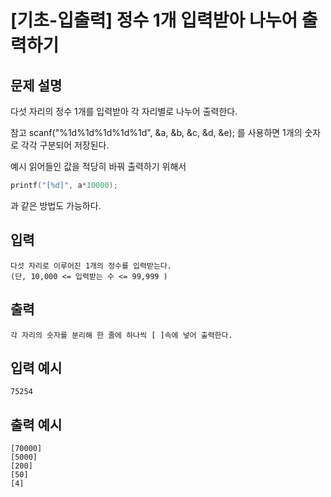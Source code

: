 # [기초-입출력] 정수 1개 입력받아 나누어 출력하기

## 문제 설명
다섯 자리의 정수 1개를 입력받아 각 자리별로 나누어 출력한다.

참고
scanf("%1d%1d%1d%1d%1d", &a, &b, &c, &d, &e);
를 사용하면 1개의 숫자로 각각 구분되어 저장된다.

예시
읽어들인 값을 적당히 바꿔 출력하기 위해서

```c
printf("[%d]", a*10000);
```
과 같은 방법도 가능하다.

## 입력
	다섯 자리로 이루어진 1개의 정수를 입력받는다.
	(단, 10,000 <= 입력받는 수 <= 99,999 )
## 출력
	각 자리의 숫자를 분리해 한 줄에 하나씩 [ ]속에 넣어 출력한다.

## 입력 예시
	75254
## 출력 예시
	[70000]
	[5000]
	[200]
	[50]
	[4]